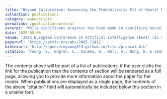 ```yaml
---
title: "Beyond Calibration: Assessing the Probabilistic Fit of Neural Regressors via Conditional Congruence"
collection: publications
category: manuscripts
permalink: /publication/probcal
excerpt: 'While significant progress has been made in specifying neural networks capable of representing uncertainty, deep networks still often suffer from overconfidence and misaligned predictive distributions. Existing approaches for addressing this misalignment are primarily developed under the framework of calibration, with common metrics such as Expected Calibration Error (ECE). However, calibration can only provide a strictly marginal assessment of probabilistic alignment. Consequently, calibration metrics such as ECE are distribution-wise measures and cannot diagnose the point-wise reliability of individual inputs, which is important for real-world decision-making. We propose a stronger condition, which we term conditional congruence, for assessing probabilistic fit. We also introduce a metric, Conditional Congruence Error (CCE), that uses conditional kernel mean embeddings to estimate the distance, at any point, between the learned predictive distribution and the empirical, conditional distribution in a dataset. We show that using CCE to measure congruence 1) accurately quantifies misalignment between distributions when the data generating process is known, 2) effectively scales to real-world, high dimensional image regression tasks, and 3) can be used to gauge model reliability on unseen instances.'
date: 2025-05-06
venue: '28th European Conference on Artifical Intelligence (ECAI) [In Submission]'
paperurl: 'https://arxiv.org/abs/2405.12412'
bibtexurl: 'http://spencermyoung513.github.io/files/probcal.bib'
citation: 'Young, S., Edgren, C., Sinema, R., Hall, A., Dong, N. & Jenkins, P. (2025). &quot;Beyond Calibration: Assessing the Probabilistic Fit of Neural Regressors via Conditional Congruence.&quot; <i>28th European Conference on Artifical Intelligence [In Submission]</i>.'
---
```

The contents above will be part of a list of publications, if the user clicks the link for the publication than the contents of section will be rendered as a full page, allowing you to provide more information about the paper for the reader. When publications are displayed as a single page, the contents of the above "citation" field will automatically be included below this section in a smaller font.
